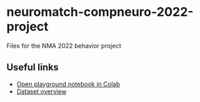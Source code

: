 # neuromatch-compneuro-2022-project
Files for the NMA 2022 behavior project

## Useful links
* [Open playground notebook in Colab](https://colab.research.google.com/github/ffvoigt/neuromatch-compneuro-2022-project/blob/main/playground/Exploring_CalMS21_data.ipynb)
* [Dataset overview](https://sites.google.com/view/computational-behavior/our-datasets/calms21-dataset)